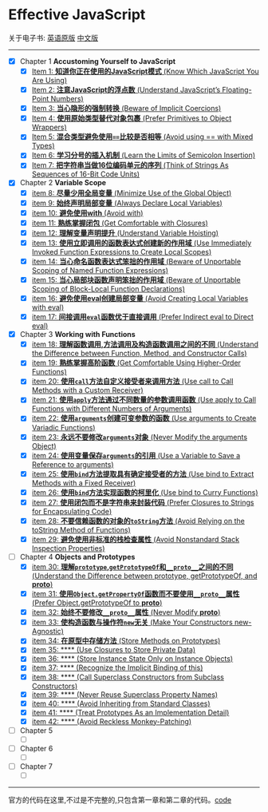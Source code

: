 # Effective JavaScript

关于电子书: [英语原版][1] [中文版][2]

------
+ [x] Chapter 1 **Accustoming Yourself to JavaScript**
    - [x] [Item 1: **知道你正在使用的JavaScript模式** (Know Which JavaScript You Are Using)](chapter-1/know-which-javascript-you-are-using.md) 
    - [x] [Item 2: **注意JavaScript的浮点数** (Understand JavaScript’s Floating-Point Numbers)](chapter-1/understand-javascript’s-floating-point-numbers.md) 
    - [x] [Item 3: **当心隐形的强制转换** (Beware of Implicit Coercions)](chapter-1/beware-of-implicit-coercions.md) 
    - [x] [Item 4: **使用原始类型替代对象包裹** (Prefer Primitives to Object Wrappers)](chapter-1/prefer-primitives-to-object-wrappers.md) 
    - [x] [Item 5: **混合类型避免使用`==`比较是否相等** (Avoid using == with Mixed Types)](chapter-1/avoid-using-not-strict-equality-with-mixed-types.md) 
    - [x] [Item 6: **学习分号的插入机制** (Learn the Limits of Semicolon Insertion)](chapter-1/learn-the-limits-of-semicolon-insertion.md) 
    - [x] [Item 7: **把字符串当做16位编码单元的序列** (Think of Strings As Sequences of 16-Bit Code Units)](chapter-1/think-of-strings-as-sequences-of-16-bit-code-units.md) 
+ [x] Chapter 2 **Variable Scope**
    - [x] [item 8: **尽量少用全局变量** (Minimize Use of the Global Object)](chapter-2/minimize-use-of-the-global-object.md)    
    - [x] [item 9: **始终声明局部变量** (Always Declare Local Variables)](chapter-2/always-declare-local-variables.md)    
    - [x] [item 10: **避免使用with** (Avoid with)](chapter-2/avoid-with.md)    
    - [x] [item 11: **熟练掌握闭包** (Get Comfortable with Closures)](chapter-2/get-comfortable-with-closures.md)    
    - [x] [item 12: **理解变量声明提升** (Understand Variable Hoisting)](chapter-2/understand-variable-hoisting.md)    
    - [x] [item 13: **使用立即调用的函数表达式创建新的作用域** (Use Immediately Invoked Function Expressions to Create Local Scopes)](chapter-2/use-immediately-invoked-function-expressions-to-create-local-scopes.md)    
    - [x] [item 14: **当心命名函数表达式笨拙的作用域** (Beware of Unportable Scoping of Named Function Expressions)](chapter-2/beware-of-unportable-scoping-of-named-function-expressions.md)    
    - [x] [item 15: **当心局部块函数声明笨拙的作用域** (Beware of Unportable Scoping of Block-Local Function Declarations)](chapter-2/beware-of-unportable-scoping-of-block-local-function-declarations.md)    
    - [x] [item 16: **避免使用eval创建局部变量** (Avoid Creating Local Variables with eval)](chapter-2/avoid-creating-local-variables-with-eval.md)    
    - [x] [item 17: **间接调用`eval`函数优于直接调用** (Prefer Indirect eval to Direct eval)](chapter-2/prefer-indirect-eval-to-direct-eval.md)    
+ [x] Chapter 3 **Working with Functions**
    - [x] [item 18: **理解函数调用,方法调用及构造函数调用之间的不同** (Understand the Difference between Function, Method, and Constructor Calls)](chapter-3/understand-the-difference-between-function-method-and-constructor-calls.md) 
    - [x] [item 19: **熟练掌握高阶函数** (Get Comfortable Using Higher-Order Functions)](chapter-3/get-comfortable-using-higher-order-functions.md) 
    - [x] [item 20: **使用`call`方法自定义接受者来调用方法** (Use call to Call Methods with a Custom Receiver)](chapter-3/use-call-to-call-methods-with-a-custom-receiver.md) 
    - [x] [item 21: **使用`apply`方法通过不同数量的参数调用函数** (Use apply to Call Functions with Different Numbers of Arguments)](chapter-3/use-apply-to-call-functions-with-different-numbers-of-arguments.md) 
    - [x] [item 22: **使用`arguments`创建可变参数的函数** (Use arguments to Create Variadic Functions)](chapter-3/use-arguments-to-create-variadic-functions.md) 
    - [x] [item 23: **永远不要修改`arguments`对象** (Never Modify the arguments Object)](chapter-3/never-modify-the-arguments-object.md) 
    - [x] [item 24: **使用变量保存`arguments`的引用** (Use a Variable to Save a Reference to arguments)](chapter-3/use-a-variable-to-save-a-reference-to-arguments.md) 
    - [x] [item 25: **使用`bind`方法提取具有确定接受者的方法** (Use bind to Extract Methods with a Fixed Receiver)](chapter-3/use-bind-to-extract-methods-with-a-fixed-receiver.md) 
    - [x] [item 26: **使用`bind`方法实现函数的柯里化** (Use bind to Curry Functions)](chapter-3/use-bind-to-curry-functions.md) 
    - [x] [item 27: **使用闭包而不是字符串来封装代码** (Prefer Closures to Strings for Encapsulating Code)](chapter-3/prefer-closures-to-strings-for-encapsulating-code.md) 
    - [x] [item 28: **不要信赖函数的对象的`toString`方法** (Avoid Relying on the toString Method of Functions)](chapter-3/avoid-relying-on-the-toString-method-of-functions.md) 
    - [x] [item 29: **避免使用非标准的栈检查属性** (Avoid Nonstandard Stack Inspection Properties)](chapter-3/avoid-nonstandard-stack-inspection-properties.md) 
+ [ ] Chapter 4 **Objects and Prototypes**
    - [x] [item 30: **理解`prototype`,`getPrototypeOf`和`__proto__`之间的不同** (Understand the Difference between prototype, getPrototypeOf, and __proto__)](chapter-4/understand-the-difference-between-prototype-getPrototypeOf-and-__proto__.md)    
    - [x] [item 31: **使用`Object.getPropertyOf`函数而不要使用`__proto__`属性** (Prefer Object.getPrototypeOf to __proto__)](chapter-4/prefer-object.getPrototypeOf-to-__proto__.md)    
    - [x] [item 32: **始终不要修改`__proto__`属性** (Never Modify __proto__)](chapter-4/never-modify-__proto__.md)    
    - [x] [item 33: **使构造函数与操作符`new`无关** (Make Your Constructors new-Agnostic)](chapter-4/make-your-constructors-new-agnostic.md)    
    - [x] [item 34: **在原型中存储方法** (Store Methods on Prototypes)](chapter-4/store-methods-on-prototypes.md)    
    - [x] [item 35: **** (Use Closures to Store Private Data)](chapter-4/use-closures-to-store-private-data.md)    
    - [x] [item 36: **** (Store Instance State Only on Instance Objects)](chapter-4/store-instance-state-only-on-instance-objects.md)    
    - [x] [item 37: **** (Recognize the Implicit Binding of this)](chapter-4/recognize-the-implicit-binding-of-this.md)    
    - [x] [item 38: **** (Call Superclass Constructors from Subclass Constructors)](chapter-4/call-superclass-constructors-from-subclass-constructors.md)    
    - [x] [item 39: **** (Never Reuse Superclass Property Names)](chapter-4/never-reuse-superclass-property-names.md)    
    - [x] [item 40: **** (Avoid Inheriting from Standard Classes)](chapter-4/avoid-inheriting-from-standard-classes.md)    
    - [x] [item 41: **** (Treat Prototypes As an Implementation Detail)](chapter-4/treat-prototypes-as-an-implementation-detail.md)    
    - [x] [item 42: **** (Avoid Reckless Monkey-Patching)](chapter-4/avoid-reckless-monkey-patching.md)    
+ [ ] Chapter 5
    - [ ] []()
+ [ ] Chapter 6
    - [ ] []()    
+ [ ] Chapter 7
    - [ ] []() 
       
------
官方的代码在这里,不过是不完整的,只包含第一章和第二章的代码。[code](https://github.com/effectivejs/code)



[1]:http://o8qt8c0nf.bkt.clouddn.com/%5BEffective%20JavaScript%2068%20Specific%20Ways%20to%20Harness%20the%20Power%20of%20JavaScript%20%28Effective%20Software%20Development%20Series%29%20by%20David%20Herman%20-%202013%5D.pdf
[2]:http://o8qt8c0nf.bkt.clouddn.com/Effective%20JavaScript%EF%BC%9A%E7%BC%96%E5%86%99%E9%AB%98%E8%B4%A8%E9%87%8FJavaScript%E4%BB%A3%E7%A0%81%E7%9A%8468%E4%B8%AA%E6%9C%89%E6%95%88%E6%96%B9%E6%B3%95%EF%BC%88%E5%B8%A6%E4%B9%A6%E7%AD%BE%E4%B8%AD%E6%96%87%E6%89%AB%E6%8F%8F%E7%89%88%EF%BC%89.pdf
    
    
    
    
    
    
    
    
    
    
    